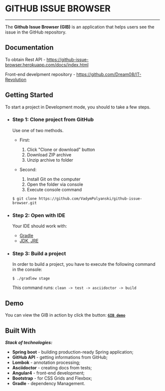 # GITHUB ISSUE BROWSER
---
The **Github Issue Browser (GIB)** is an application that helps users see the issue in the GitHub repository.
## Documentation

To obtain Rest API - https://github-issue-browser.herokuapp.com/docs/index.html

Front-end develpment repository - https://github.com/Dream08/IT-Revolution

## Getting Started

To start a project in Development mode, you should to take a few steps.
* ###  Step 1: Clone project from GitHub
    Use one of two methods.
    - First:
        1. Click "Clone or download" button
        2. Download ZIP archive
        3. Unzip archive to folder
    
    - Second:
        1. Install Git on the computer
        2. Open the folder via console
        3. Execute console command
    ```
    $ git clone https://github.com/VadymPolyanski/github-issue-browser.git
    ```

* ###  Step 2: Open with IDE
    
    Your IDE should work with:  
    - [Gradle](https://gradle.org/)
    - [JDK, JRE](http://www.oracle.com/technetwork/java/javase/downloads/index.html)
    
* ###  Step 3: Build a project
    In order to build a project, you have to execute the following command in the console:
    ```
    $ ./gradlew stage
    ```

    This command runs: `clean -> test -> asciidoctor -> build`

 ## Demo

You can view the GIB in action by click the button:
[**`GIB demo`**](https://github-issue-browser.herokuapp.com/)

## Built With

**_Stack of technologies:_**
- **Spring boot** - building production-ready Spring application;
- **GitHub API** - getting informations from GitHub;
- **Lombok** - annotation processing;
- **Asciidoctor** - creating docs from tests;
- **Angular4** - front-end development;
- **Bootstrap** - for CSS Grids and Flexbox;
- **Gradle** - dependency Management.
